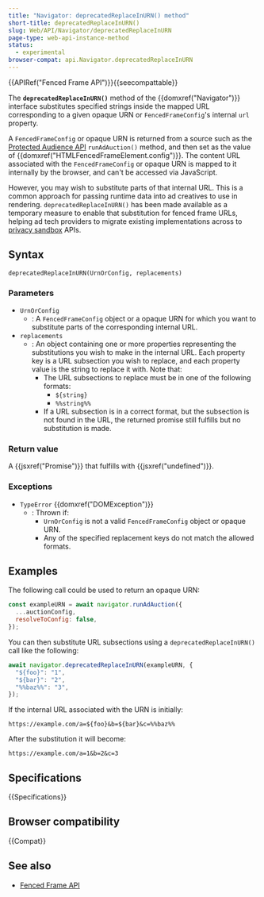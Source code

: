 ```yaml
---
title: "Navigator: deprecatedReplaceInURN() method"
short-title: deprecatedReplaceInURN()
slug: Web/API/Navigator/deprecatedReplaceInURN
page-type: web-api-instance-method
status:
  - experimental
browser-compat: api.Navigator.deprecatedReplaceInURN
---
```


{{APIRef("Fenced Frame API")}}{{seecompattable}}

The **`deprecatedReplaceInURN()`** method of the {{domxref("Navigator")}} interface substitutes specified strings inside the mapped URL corresponding to a given opaque URN or `FencedFrameConfig`'s internal `url` property.

A `FencedFrameConfig` or opaque URN is returned from a source such as the [Protected Audience API](/en-US/docs/Web/API/Protected_Audience_API) `runAdAuction()` method, and then set as the value of {{domxref("HTMLFencedFrameElement.config")}}. The content URL associated with the `FencedFrameConfig` or opaque URN is mapped to it internally by the browser, and can't be accessed via JavaScript.

However, you may wish to substitute parts of that internal URL. This is a common approach for passing runtime data into ad creatives to use in rendering. `deprecatedReplaceInURN()` has been made available as a temporary measure to enable that substitution for fenced frame URLs, helping ad tech providers to migrate existing implementations across to [privacy sandbox](/en-US/docs/Web/Privacy/Privacy_sandbox) APIs.

## Syntax

```js-nolint
deprecatedReplaceInURN(UrnOrConfig, replacements)
```

### Parameters

- `UrnOrConfig`
  - : A `FencedFrameConfig` object or a opaque URN for which you want to substitute parts of the corresponding internal URL.
- `replacements`
  - : An object containing one or more properties representing the substitutions you wish to make in the internal URL. Each property key is a URL subsection you wish to replace, and each property value is the string to replace it with. Note that:
    - The URL subsections to replace must be in one of the following formats:
      - `${string}`
      - `%%string%%`
    - If a URL subsection is in a correct format, but the subsection is not found in the URL, the returned promise still fulfills but no substitution is made.

### Return value

A {{jsxref("Promise")}} that fulfills with {{jsxref("undefined")}}.

### Exceptions

- `TypeError` {{domxref("DOMException")}}
  - : Thrown if:
    - `UrnOrConfig` is not a valid `FencedFrameConfig` object or opaque URN.
    - Any of the specified replacement keys do not match the allowed formats.

## Examples

The following call could be used to return an opaque URN:

```js
const exampleURN = await navigator.runAdAuction({
  ...auctionConfig,
  resolveToConfig: false,
});
```

You can then substitute URL subsections using a `deprecatedReplaceInURN()` call like the following:

```js
await navigator.deprecatedReplaceInURN(exampleURN, {
  "${foo}": "1",
  "${bar}": "2",
  "%%baz%%": "3",
});
```

If the internal URL associated with the URN is initially:

```http
https://example.com/a=${foo}&b=${bar}&c=%%baz%%
```

After the substitution it will become:

```http
https://example.com/a=1&b=2&c=3
```

## Specifications

{{Specifications}}

## Browser compatibility

{{Compat}}

## See also

- [Fenced Frame API](/en-US/docs/Web/API/Fenced_frame_API)
